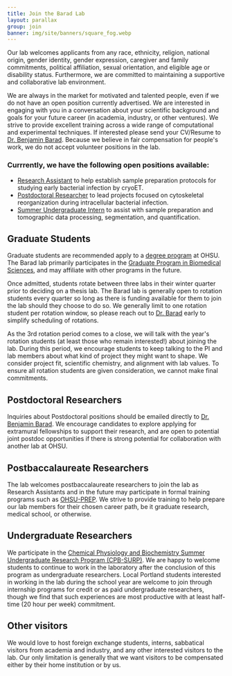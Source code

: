 ```yaml
---
title: Join the Barad Lab
layout: parallax
group: join
banner: img/site/banners/square_fog.webp
---
```



Our lab welcomes applicants from any race, ethnicity, religion, national origin, gender identity, gender expression, caregiver and family commitments, political affiliation, sexual orientation, and eligible age or disability status. Furthermore, we are committed to maintaining a supportive and collaborative lab environment.

We are always in the market for motivated and talented people, even if we do not have an open position currently advertised. We are interested in engaging with you in a conversation about your scientific background and goals for your future career (in academia, industry, or other ventures). We strive to provide excellent training across a wide range of computational and experimental techniques. If interested please send your CV/Resume to [Dr. Benjamin Barad](/contact). Because we believe in fair compensation for people's work, we do not accept volunteer positions in the lab.

### Currrently, we have the following open positions available:
* [Research Assistant](https://externalcareers-ohsu.icims.com/jobs/27806/research-assistant-2/job) to help establish sample preparation protocols for studying early bacterial infection by cryoET.
* [Postdoctoral Researcher](https://postdoctoral-ohsu.icims.com/jobs/27805/postdoctoral-scholar/job) to lead projects focused on cytoskeletal reorganization during intracellular bacterial infection.
* [Summer Undergraduate Intern](https://www.ohsu.edu/school-of-medicine/chemical-physiology-and-biochemistry/chemical-physiology-and-biochemistry-summer) to assist with sample preparation and tomographic data processing, segmentation, and quantification.

## Graduate Students

Graduate students are recommended apply to a [degree program](https://www.ohsu.edu/school-of-medicine/graduate-studies/degree-programs) at OHSU. The Barad lab primarily participates in the [Graduate Program in Biomedical Sciences](https://www.ohsu.edu/school-of-medicine/biomedical-sciences-graduate-program), and may affiliate with other programs in the future.

Once admitted, students rotate between three labs in their winter quarter prior to deciding on a thesis lab. The Barad lab is generally open to rotation students every quarter so long as there is funding available for them to join the lab should they choose to do so. We generally limit to one rotation student per rotation window, so please reach out to [Dr. Barad](/contact) early to simplify scheduling of rotations.

As the 3rd rotation period comes to a close, we will talk with the year's rotation students (at least those who remain interested!) about joining the lab.  During this period, we encourage students to keep talking to the PI and lab members about what kind of project they might want to shape. We consider project fit, scientific chemistry, and alignment with lab values. To ensure all rotation students are given consideration, we cannot make final commitments.

## Postdoctoral Researchers

Inquiries about Postdoctoral positions should be emailed directly to [Dr. Benjamin Barad](/contact). We encourage candidates to explore applying for extramural fellowships to support their research, and are open to potential joint postdoc opportunities if there is strong potential for collaboration with another lab at OHSU.

## Postbaccalaureate Researchers

The lab welcomes postbaccalaureate researchers to join the lab as Research Assistants and in the future may participate in formal training programs such as [OHSU-PREP](https://www.ohsu.edu/postbaccalaureate-research-education-program). We strive to provide training to help prepare our lab members for their chosen career path, be it graduate research, medical school, or otherwise.

## Undergraduate Researchers

We participate in the [Chemical Physiology and Biochemistry Summer Undergraduate Research Program (CPB-SURP)](https://www.ohsu.edu/school-of-medicine/chemical-physiology-and-biochemistry/chemical-physiology-and-biochemistry-summer). We are happy to welcome students to continue to work in the laboratory after the conclusion of this program as undergraduate researchers. Local Portland students interested in working in the lab during the school year are welcome to join through internship programs for credit or as paid undergraduate researchers, though we find that such experiences are most productive with at least half-time (20 hour per week) commitment.

## Other visitors

We would love to host foreign exchange students, interns, sabbatical visitors from academia and industry, and any other interested visitors to the lab. Our only limitation is generally that we want visitors to be compensated either by their home institution or by us.

